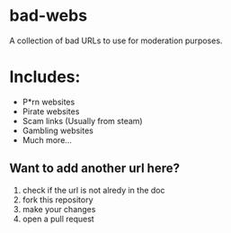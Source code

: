# bad-webs
A collection of bad URLs to use for moderation purposes.

# Includes: 
- P*rn websites
- Pirate websites
- Scam links (Usually from steam)
- Gambling websites
- Much more...

## Want to add another url here?
1. check if the url is not alredy in the doc
2. fork this repository
3. make your changes
4. open a pull request
